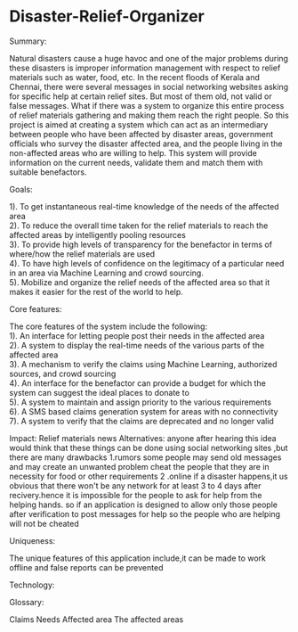 # Disaster-Relief-Organizer

Summary:

Natural disasters cause a huge havoc and one of the major problems during these disasters is improper information management with respect to relief materials such as water, food, etc. In the recent floods of Kerala and Chennai, there were several messages in social  networking websites asking for specific help at certain relief sites. But most of them old, not valid or false messages. What if there was a system to organize this entire process of relief materials gathering and making them reach the right people. So this project is aimed at creating a system which can act as an intermediary between people who have been affected by disaster areas, government officials who survey the disaster affected area, and the people living in the non-affected areas who are willing to help. This system will provide information on the current needs, validate them and match them with suitable benefactors.


Goals:

1). To get instantaneous real-time knowledge of the needs of the affected area <br>
2). To reduce the overall time taken for the relief materials to reach the affected areas by intelligently pooling resources <br>
3). To provide high levels of transparency for the benefactor in terms of where/how the relief materials are used <br>
4). To have high levels of confidence on the legitimacy of a particular need in an area via Machine Learning and crowd sourcing. <br>
5). Mobilize and organize the relief needs of the affected area so that it makes it easier for the rest of the world to help. <br>

Core features:

The core features of the system include the following: <br>
1). An interface for letting people post their needs in the affected area <br>
2). A system to display the real-time needs of the various parts of the affected area <br>
3). A mechanism to verify the claims using Machine Learning, authorized sources, and crowd sourcing <br>
4). An interface for the benefactor can provide a budget for which the system can suggest the ideal places to donate to <br>
5). A system to maintain and assign priority to the various requirements <br>
6). A SMS based claims generation system for areas with no connectivity <br>
7). A system to verify that the claims are deprecated and no longer valid <br>

Impact:
Relief materials
news
Alternatives:
 anyone after hearing this idea would think that these things can be done using social networking sites ,but there are many drawbacks
1.rumors
some people may send old messages and may create an unwanted problem 
cheat the people that they are in necessity for food or other requirements
2 .online
if a disaster happens,it us obvious that there won't be any network for at least 3 to 4 days after recivery.hence it is impossible for the people to ask for help from the helping hands.
so if an application is designed to allow only those people after verification to post messages for help so the people who are helping will not be cheated



Uniqueness:

The unique features of this application include,it can be made to work offline and false reports can be prevented 

Technology:


Glossary:

Claims
Needs
Affected area
The affected areas

